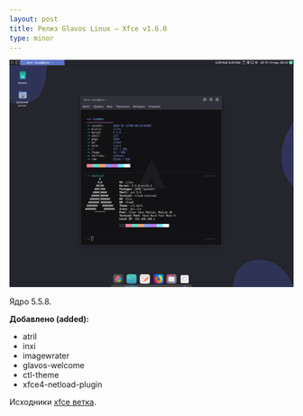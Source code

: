 ```yaml
---
layout: post
title: Релиз Glavos Linux — Xfce v1.6.0
type: minor
---
```


![Xfce v1.6.0](/wiki/images/changelog/xfce1-6-0.png)

Ядро 5.5.8.

**Добавлено (added):**

- atril
- inxi
- imagewrater
- glavos-welcome
- ctl-theme
- xfce4-netload-plugin

Исходники [xfce ветка](https://github.com/glavos/glavosiso/tree/083bdad7946c6cd62f5b52f153b1e29105f79292).
